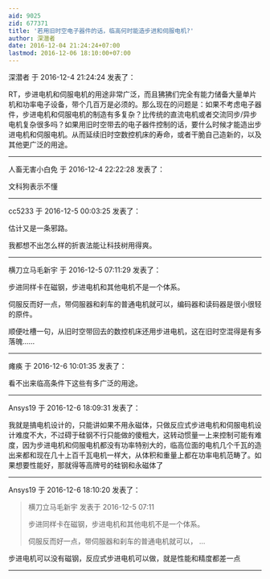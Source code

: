 ```yaml
---
aid: 9025
zid: 677371
title: '若用旧时空电子器件的话，临高何时能造步进和伺服电机?'
author: 深潜者
date: 2016-12-04 21:24:24+07:00
lastmod: 2016-12-06 18:10:00+07:00
---
```


深潜者 于 2016-12-4 21:24:24 发表了：

RT，步进电机和伺服电机的用途非常广泛，而且狒狒们完全有能力储备大量单片机和功率电子设备，带个几百万是必须的。那么现在的问题是：如果不考虑电子器件，步进电机和伺服电机的制造有多复杂？比传统的直流电机或者交流同步/异步电机复杂很多吗？如果用旧时空带去的电子器件控制的话，要什么时候才能造出步进电机和伺服电机。从而延续旧时空数控机床的寿命，或者干脆自己造新的，以及其他更广泛的用途。

---------

人畜无害小白免 于 2016-12-4 22:22:28 发表了：

文科狗表示不懂

---------

cc5233 于 2016-12-5 00:03:25 发表了：

估计又是一条邪路。

我都想不出怎么样的折衷法能让科技树用得爽。

---------

横刀立马毛新宇 于 2016-12-5 07:11:29 发表了：

步进同样卡在磁钢，步进电机和其他电机不是一个体系。

伺服反而好一点，带伺服器和刹车的普通电机就可以，编码器和读码器是很小很轻的原件。

顺便吐槽一句，从旧时空带回去的数控机床还用步进电机，这在旧时空混得是有多落魄……

---------

瘫痪 于 2016-12-6 10:01:35 发表了：

看不出来临高条件下这些有多广泛的用途。

---------

Ansys19 于 2016-12-6 18:09:31 发表了：

我就是搞电机设计的，只能讲如果不用永磁体，只做反应式步进电机和伺服电机设计难度不大，不过碍于硅钢不行只能做的傻粗大，这转动惯量一上来控制可能有难度，因为步进电机和伺服电机都没有功率特别大的，临高位面的电机几个千瓦的造出来都和现在几十上百千瓦电机一样大，从体积和重量上都在功率电机范畴了。如果想要性能好，那就得等高牌号的硅钢和永磁体了

---------

Ansys19 于 2016-12-6 18:10:20 发表了：

> 横刀立马毛新宇 发表于 2016-12-5 07:11
> 
> 步进同样卡在磁钢，步进电机和其他电机不是一个体系。
> 
> 伺服反而好一点，带伺服器和刹车的普通电机就可以， ...



步进电机可以没有磁钢，反应式步进电机可以做，就是性能和精度都差一点

---------

